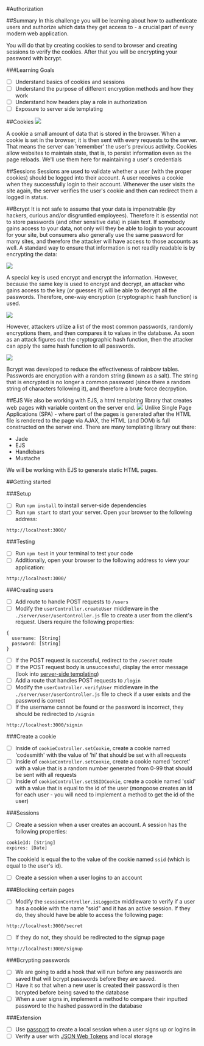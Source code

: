 #Authorization

##Summary
In this challenge you will be learning about how to authenticate users and authorize which data they get access to - a crucial part of every modern web application. 

You will do that by creating cookies to send to browser and creating sessions to verify the cookies. After that you will be encrypting your password with bcrypt.

###Learning Goals
- [ ] Understand basics of cookies and sessions
- [ ] Understand the purpose of different encryption methods and how they work
- [ ] Understand how headers play a role in authorization
- [ ] Exposure to server side templating

##Cookies
![](http://s.ravelrumba.com/uploads/2010/02/cookie-header-image1.png)

A cookie a small amount of data that is stored in the browser. When a cookie is set in the browser, it is then sent with every requests to the server. That means the server can 'remember' the user's previous activity. Cookies allow websites to maintain state, that is, to persist information even as the page reloads. We'll use them here for maintaining a user's credentials

##Sessions
Sessions are used to validate whether a user (with the proper cookies) should be logged into their account. A user receives a cookie when they successfully login to their account. Whenever the user visits the site again, the server verifies the user's cookie and then can redirect them a logged in status.

##Bcrypt
It is not safe to assume that your data is impenetrable (by hackers, curious and/or disgruntled employees). Therefore it is essential not to store passwords (and other sensitive data) in plain text. If somebody gains access to your data, not only will they be able to login to your account for your site, but consumers also generally use the same password for many sites, and therefore the attacker will have access to those accounts as well. A standard way to ensure that information is not readily readable is by encrypting the data:

![](https://i-msdn.sec.s-msft.com/dynimg/IC168364.gif)

A special key is used encrypt and encrypt the information. However, because the same key is used to encrypt and decrypt, an attacker who gains access to the key (or guesses it) will be able to decrypt all the passwords. Therefore, one-way encryption (cryptographic hash function) is used.

![](https://upload.wikimedia.org/wikipedia/commons/2/2b/Cryptographic_Hash_Function.svg)

However, attackers utilize a list of the most common passwords, randomly encryptions them, and then compares it to values in the database. As soon as an attack figures out the cryptographic hash function, then the attacker can apply the same hash function to all passwords.

![](http://3.bp.blogspot.com/-MZXxu6K5kmw/UpYnwO89WEI/AAAAAAAAAAU/gjQza5sXz48/s1600/password_hashing.png)

Bcrypt was developed to reduce the effectiveness of rainbow tables. Passwords are encryption with a random string (known as a salt). The string that is encrypted is no longer a common password (since there a random string of characters following it), and therefore a brute force decrpytion.

##EJS
We also be working with EJS, a html templating library that creates web pages with variable content on the server end.
![](http://www.michaelgallego.fr/images/posts/2012-11-26-client-side-1.png)
Unlike Single Page Applications (SPA) - where part of the pages is generated after the HTML file is rendered to the page via AJAX, the HTML (and DOM) is full constructed on the server end. There are many templating library out there:

 - Jade
 - EJS
 - Handlebars
 - Mustache

We will be working with EJS to generate static HTML pages.

##Getting started

###Setup
- [ ] Run ```npm install``` to install server-side dependencies
- [ ] Run ```npm start``` to start your server. Open your browser to the following address:
````
http://localhost:3000/
````

###Testing
- [ ] Run ```npm test``` in your terminal to test your code
- [ ] Additionally, open your browser to the following address to view your application:
````
http://localhost:3000/
````

###Creating users
- [ ] Add route to handle POST requests to ```/users```
- [ ] Modify the ```userController.createUser``` middleware in the ```./server/user/userController.js``` file to create a user from the client's request. Users require the following properties:
````
{
  username: [String]
  password: [String]
}
````
- [ ] If the POST request is successful, redirect to the ```/secret``` route
- [ ] If the POST request body is unsuccessful, display the error message (look into [server-side templating](http://www.embeddedjs.com/))
- [ ] Add a route that handles POST requests to ```/login```
- [ ] Modify the ```userController.verifyUser``` middleware in the ```./server/user/userController.js``` file to check if a user exists and the password is correct
- [ ] If the username cannot be found or the password is incorrect, they should be redirected to ```/signin```
````
http://localhost:3000/signin
````

###Create a cookie
- [ ] Inside of ```cookieController.setCookie```, create a cookie named 'codesmith' with the value of 'hi' that should be set with all requests
- [ ] Inside of ```cookieController.setCookie```, create a cookie named 'secret' with a value that is a random number generated from 0-99 that should be sent with all requests
- [ ] Inside of ```cookieController.setSSIDCookie```, create a cookie named 'ssid' with a value that is equal to the id of the user (mongoose creates an id for each user - you will need to implement a method to get the id of the user)

###Sessions
- [ ] Create a session when a user creates an account. A session has the following properties:
````
cookieId: [String]
expires: [Date]
````
The cookieId is equal the to the value of the cookie named ```ssid``` (which is equal to the user's id).
- [ ] Create a session when a user logins to an account

###Blocking certain pages
- [ ] Modify the ```sessionController.isLoggedIn``` middleware to verify if a user has a cookie with the name "ssid" and it has an active session. If they do, they should have be able to access the following page:
````
http://localhost:3000/secret
````
- [ ] If they do not, they should be redirected to the signup page
````
http://localhost:3000/signup
````

###Bcrypting passwords
- [ ] We are going to add a hook that will run before any passwords are saved that will bcrypt passwords before they are saved.
- [ ] Have it so that when a new user is created their password is then bcrypted before being saved to the database
- [ ] When a user signs in, implement a method to compare their inputted password to the hashed password in the database

###Extension
- [ ] Use [passport](http://passportjs.org/) to create a local session when a user signs up or logins in
- [ ] Verify a user with [JSON Web Tokens](https://en.wikipedia.org/wiki/JWT) and local storage
